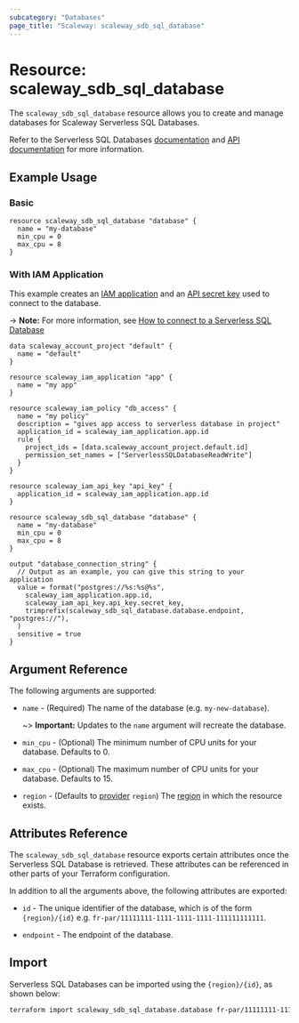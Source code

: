 ```yaml
---
subcategory: "Databases"
page_title: "Scaleway: scaleway_sdb_sql_database"
---
```


# Resource: scaleway_sdb_sql_database

The `scaleway_sdb_sql_database` resource allows you to create and manage databases for Scaleway Serverless SQL Databases.

Refer to the Serverless SQL Databases [documentation](https://www.scaleway.com/en/docs/serverless-sql-databases/) and [API documentation](https://www.scaleway.com/en/developers/api/serverless-databases/) for more information.

## Example Usage

### Basic

```hcl
resource scaleway_sdb_sql_database "database" {
  name = "my-database"
  min_cpu = 0
  max_cpu = 8
}
```

### With IAM Application

This example creates an [IAM application](https://www.scaleway.com/en/docs//iam/concepts/#application) and an [API secret key](https://www.scaleway.com/en/docs/iam/how-to/create-api-keys/) used to connect to the database.

-> **Note:** For more information, see [How to connect to a Serverless SQL Database](https://www.scaleway.com/en/docs/serverless-sql-databases/how-to/connect-to-a-database/)

```hcl
data scaleway_account_project "default" {
  name = "default"
}

resource scaleway_iam_application "app" {
  name = "my app"
}

resource scaleway_iam_policy "db_access" {
  name = "my policy"
  description = "gives app access to serverless database in project"
  application_id = scaleway_iam_application.app.id
  rule {
    project_ids = [data.scaleway_account_project.default.id]
    permission_set_names = ["ServerlessSQLDatabaseReadWrite"]
  }
}

resource scaleway_iam_api_key "api_key" {
  application_id = scaleway_iam_application.app.id
}

resource scaleway_sdb_sql_database "database" {
  name = "my-database"
  min_cpu = 0
  max_cpu = 8
}

output "database_connection_string" {
  // Output as an example, you can give this string to your application
  value = format("postgres://%s:%s@%s",
    scaleway_iam_application.app.id,
    scaleway_iam_api_key.api_key.secret_key,
    trimprefix(scaleway_sdb_sql_database.database.endpoint, "postgres://"),
  )
  sensitive = true
}
```

## Argument Reference

The following arguments are supported:

- `name` - (Required) The name of the database (e.g. `my-new-database`).

    ~> **Important:** Updates to the `name` argument will recreate the database.

- `min_cpu` - (Optional) The minimum number of CPU units for your database. Defaults to 0.
- `max_cpu` - (Optional) The maximum number of CPU units for your database. Defaults to 15.

- `region` - (Defaults to [provider](../index.md#region) `region`) The [region](../guides/regions_and_zones.md#regions) in which the resource exists.

## Attributes Reference

The `scaleway_sdb_sql_database` resource exports certain attributes once the Serverless SQL Database is retrieved. These attributes can be referenced in other parts of your Terraform configuration.

In addition to all the arguments above, the following attributes are exported:

- `id` - The unique identifier of the database, which is of the form `{region}/{id}` e.g. `fr-par/11111111-1111-1111-1111-111111111111`.

- `endpoint` - The endpoint of the database.

## Import

Serverless SQL Databases can be imported using the `{region}/{id}`, as shown below:

```bash
terraform import scaleway_sdb_sql_database.database fr-par/11111111-1111-1111-1111-111111111111
```

